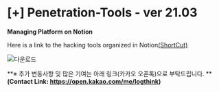 # [+] Penetration-Tools - ver 21.03

**Managing Platform on Notion**



Here is a link to the hacking tools organized in Notion[(ShortCut)](https://www.notion.so/kiseungnam/Buddy-Tools-ver-21-03-80ad00339a2e4e328969e5de821e4266)

![다운로드](https://github.com/namkiseung/Penetration-Tools/blob/main/index.png)


**※ 추가 변동사항 및 많은 기여는 아래 링크(카카오 오픈톡)으로 부탁드립니다. **
**(Contact Link: https://open.kakao.com/me/logthink)**
